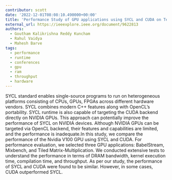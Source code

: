 ```yaml
---
contributor: scott
date: '2022-12-01T08:08:10.490000+00:00'
title: 'Performance Study of GPU applications using SYCL and CUDA on Tesla V100 GPU'
external_url: https://ieeexplore.ieee.org/document/9622813
authors:
  - Goutham Kalikrishna Reddy Kuncham
  - Rahul Vaidya
  - Mahesh Barve
tags:
  - performance
  - runtime
  - conferences
  - gpu
  - ram
  - throughput
  - hardware
---
```


SYCL standard enables single-source programs to run on heterogeneous platforms consisting of CPUs, GPUs, FPGAs across
different hardware vendors. SYCL combines modern C++ features along with OpenCL’s portability. SYCL runtime is also
capable of targeting the CUDA backend directly on NVIDIA GPUs. This approach can potentially improve the performance of
SYCL on NVIDIA devices. Although NVIDIA GPUs can be targeted via OpenCL backend, their features and capabilities are
limited, and the performance is inadequate.In this study, we compare the performance of the Nvidia V100 GPU using SYCL
and CUDA. For performance evaluation, we selected three GPU applications: BabelStream, Mixbench, and Tiled
Matrix-Multiplication. We conducted extensive tests to understand the performance in terms of DRAM bandwidth, kernel
execution time, compilation time, and throughput. As per our study, the performance of SYCL and CUDA were found to be
similar. However, in some cases, CUDA outperformed SYCL.